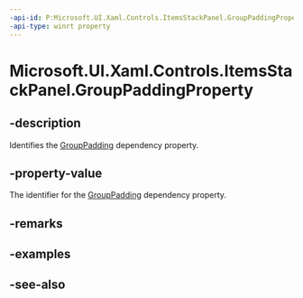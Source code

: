 ```yaml
---
-api-id: P:Microsoft.UI.Xaml.Controls.ItemsStackPanel.GroupPaddingProperty
-api-type: winrt property
---
```


<!-- Property syntax
public Windows.UI.Xaml.DependencyProperty GroupPaddingProperty { get; }
-->

# Microsoft.UI.Xaml.Controls.ItemsStackPanel.GroupPaddingProperty

## -description
Identifies the [GroupPadding](itemsstackpanel_grouppadding.md) dependency property.

## -property-value
The identifier for the [GroupPadding](itemsstackpanel_grouppadding.md) dependency property.

## -remarks

## -examples

## -see-also
